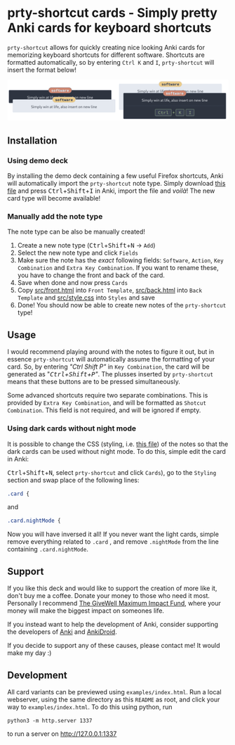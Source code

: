 # prty-shortcut cards - Simply pretty Anki cards for keyboard shortcuts

`prty-shortcut` allows for quickly creating nice looking Anki cards for memorizing keyboard
shortcuts for different software. Shortcuts are formatted automatically, so by entering `Ctrl K` and `I`,
`prty-shortcut` will insert the format below!

![example card](./assets/example.png)

## Installation

### Using demo deck

By installing the demo deck containing a few useful Firefox shortcuts, Anki will automatically
import the `prty-shortcut` note type. Simply download [this file](./demo/prty_shortcut_cards_firefox_demo.apkg)
and press <kbd>Ctrl</kbd>+<kbd>Shift</kbd>+<kbd>I</kbd> in Anki, import the file and _voilà_! The
new card type will become available!

### Manually add the note type

The note type can be also be manually created!

1. Create a new note type (<kbd>Ctrl</kbd>+<kbd>Shift</kbd>+<kbd>N</kbd> -> `Add`)
2. Select the new note type and click `Fields`
3. Make sure the note has the _exact_ following fields: `Software`, `Action`, `Key Combination` and `Extra Key Combination`. If you want to rename these, you have to change the front and back of the card.
4. Save when done and now press `Cards`
5. Copy [src/front.html](./src/front.html) into `Front Template`, [src/back.html](./src/back.html) into `Back Template` and [src/style.css](./src/style.css) into `Styles` and save
6. Done! You should now be able to create new notes of the `prty-shortcut` type!

## Usage

I would recommend playing around with the notes to figure it out, but in essence `prty-shortcut` will automatically
assume the formatting of your card. So, by entering _"Ctrl Shift P"_ in `Key Combination`, the card will be generated
as "_<kbd>Ctrl</kbd>+<kbd>Shift</kbd>+<kbd>P</kbd>"_. The plusses inserted by `prty-shortcut` means that these buttons are to be pressed simultaneously.

Some advanced shortcuts require two separate combinations. This is provided by `Extra Key Combination`, and will 
be formatted as `Shotcut Combination`. This field is not required, and will be ignored if empty.

### Using dark cards without night mode

It is possible to change the CSS (styling, i.e. [this file](/src/style.css)) of the notes so that the dark cards can be
used without night mode. To do this, simple edit the card in Anki:

<kbd>Ctrl</kbd>+<kbd>Shift</kbd>+<kbd>N</kbd>, select `prty-shortcut` and click `Cards`), go to the `Styling` section and swap place of the following lines:

```css
.card {
```

and

```css
.card.nightMode {
```

Now you will have inversed it all! If you never want the light cards, simple remove everything related to
`.card` , and remove `.nightMode` from the line containing `.card.nightMode`.

## Support

If you like this deck and would like to support the creation of more like it, don't buy me a coffee. Donate your money to those who need it most.
Personally I recommend [The GiveWell Maximum Impact Fund](https://www.givewell.org/maximum-impact-fund), where your money will make the biggest
impact on someones life.

If you instead want to help the development of Anki, consider supporting the developers of [Anki](https://github.com/ankitects/) and [AnkiDroid](https://opencollective.com/ankidroid).

If you decide to support any of these causes, please contact me! It would make my day :)

## Development

All card variants can be previewed using `examples/index.html`. Run a local webserver, using the same
directory as this `README` as root, and click your way to `examples/index.html`. To do this using python, run

```
python3 -m http.server 1337
```

to run a server on http://127.0.0.1:1337
